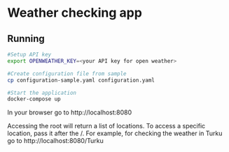 # Weather checking app

## Running
```bash
#Setup API key
export OPENWEATHER_KEY=<your API key for open weather>

#Create configuration file from sample
cp configuration-sample.yaml configuration.yaml

#Start the application
docker-compose up
```
In your browser go to http://localhost:8080

Accessing the root will return a list of locations. To access a specific location,
pass it after the /. For example, for checking the weather in Turku go to http://localhost:8080/Turku
